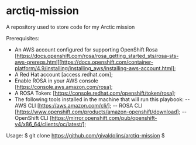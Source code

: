 # arctiq-mission
A repository used to store code for my Arctic mission

Prerequisites:
- An AWS account configured for supporting OpenShift Rosa [https://docs.openshift.com/rosa/rosa_getting_started_sts/rosa-sts-aws-prereqs.html][https://docs.openshift.com/container-platform/4.9/installing/installing_aws/installing-aws-account.html];
- A Red Hat account [access.redhat.com];
- Enable ROSA in your AWS console [https://console.aws.amazon.com/rosa];
- A ROSA Token: [https://console.redhat.com/openshift/token/rosa];
- The following tools installed in the machine that will run this playbook:
-- AWS CLI [https://aws.amazon.com/cli/];
-- ROSA CLI [https://www.openshift.com/products/amazon-openshift/download];
-- OpenShift CLI [https://mirror.openshift.com/pub/openshift-v4/x86_64/clients/oc/latest/];

Usage:
$ git clone https://github.com/givaldolins/arctiq-mission
$ 